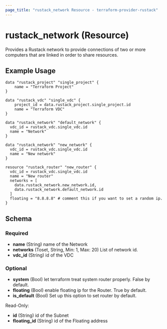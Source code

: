 ```yaml
---
page_title: "rustack_network Resource - terraform-provider-rustack"
---
```

# rustack_network (Resource)

Provides a Rustack network to provide connections of two or more computers that are linked in order to share resources.

## Example Usage

```hcl
data "rustack_project" "single_project" {
    name = "Terraform Project"
}

data "rustack_vdc" "single_vdc" {
    project_id = data.rustack_project.single_project.id
    name = "Terraform VDC"
}

data "rustack_network" "default_network" {
  vdc_id = rustack_vdc.single_vdc.id
  name = "Network"
}

data "rustack_network" "new_network" {
  vdc_id = rustack_vdc.single_vdc.id
  name = "New network"
}

resource "rustack_router" "new_router" {
  vdc_id = rustack_vdc.single_vdc.id
  name = "New router"
  networks = [
    data.rustack_network.new_network.id,
    data.rustack_network.default_network.id
  ]
  floating = "8.8.8.8" # comment this if you want to set a random ip.
}

```

## Schema

### Required

- **name** (String) name of the Network
- **networks** (Toset, String, Min: 1, Max: 20) List of network id.
- **vdc_id** (String) id of the VDC

### Optional

- **system** (Bool) let terraform treat system router properly. False by default.
- **floating** (Bool) enable floating ip for the Router. True by default.
- **is_default** (Bool) Set up this option to set router by default.

Read-Only:

- **id** (String) id of the Subnet
- **floating_id** (String) id of the Floating address
